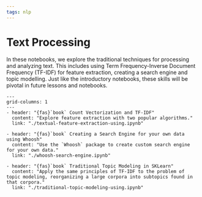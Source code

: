 ```yaml
---
tags: nlp
---
```


# Text Processing

In these notebooks, we explore the traditional techniques for processing and analyzing text. This includes using Term Frequency-Inverse Document Frequency (TF-IDF) for feature extraction, creating a search engine and topic modelling. Just like the introductory notebooks, these skills will be pivotal in future lessons and notebooks.

```{gallery-grid}
---
grid-columns: 1
---
- header: "{fas}`book` Count Vectorization and TF-IDF"
  content: "Explore feature extraction with two popular algorithms."
  link: "./textual-feature-extraction-using.ipynb"

- header: "{fas}`book` Creating a Search Engine for your own data using Whoosh"
  content: "Use the `Whoosh` package to create custom search engine for your own data."
  link: "./whoosh-search-engine.ipynb"

- header: "{fas}`book` Traditional Topic Modeling in SKLearn"
  content: "Apply the same principles of TF-IDF to the problem of topic modeling, reorganizing a large corpora into subtopics found in that corpora."
  link: "./traditional-topic-modeling-using.ipynb"

```
